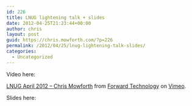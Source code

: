 ```yaml
---
id: 226
title: LNUG lightening talk + slides
date: 2012-04-25T21:23:44+00:00
author: chris
layout: post
guid: https://chris.mowforth.com/?p=226
permalink: /2012/04/25/lnug-lightening-talk-slides/
categories:
  - Uncategorized
---
```

Video here:



[LNUG April 2012 &#8211; Chris Mowforth](https://vimeo.com/41139750) from [Forward Technology](https://vimeo.com/forwardtechnology) on [Vimeo](https://vimeo.com).

Slides here: